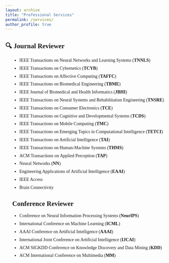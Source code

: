 ```yaml
---
layout: archive
title: "Professional Services"
permalink: /services/
author_profile: true
---
```


<div style="font-family: 'Times New Roman', serif; text-align: justify;">

<h2>🔍 Journal Reviewer</h2>
<ul style="list-style-type: disc; margin-left: 20px; line-height: 1.2;">
  <li style="margin-bottom: 8px;">IEEE Transactions on Neural Networks and Learning Systems (<strong>TNNLS</strong>)</li>
  <li style="margin-bottom: 8px;">IEEE Transactions on Cybernetics (<strong>TCYB</strong>)</li>
  <li style="margin-bottom: 8px;">IEEE Transactions on Affective Computing (<strong>TAFFC</strong>)</li>
  <li style="margin-bottom: 8px;">IEEE Transactions on Biomedical Engineering (<strong>TBME</strong>)</li>
  <li style="margin-bottom: 8px;">IEEE Journal of Biomedical and Health Informatics (<strong>JBHI</strong>)</li>
  <li style="margin-bottom: 8px;">IEEE Transactions on Neural Systems and Rehabilitation Engineering (<strong>TNSRE</strong>)</li>
  <li style="margin-bottom: 8px;">IEEE Transactions on Consumer Electronics (<strong>TCE</strong>)</li>
  <li style="margin-bottom: 8px;">IEEE Transactions on Cognitive and Developmental Systems (<strong>TCDS</strong>)</li>
  <li style="margin-bottom: 8px;">IEEE Transactions on Mobile Computing (<strong>TMC</strong>)</li>
  <li style="margin-bottom: 8px;">IEEE Transactions on Emerging Topics in Computational Intelligence (<strong>TETCI</strong>)</li>
  <li style="margin-bottom: 8px;">IEEE Transactions on Artificial Intelligence (<strong>TAI</strong>)</li>
  <li style="margin-bottom: 8px;">IEEE Transactions on Human-Machine Systems (<strong>THMS</strong>)</li>
  <li style="margin-bottom: 8px;">ACM Transactions on Applied Perception (<strong>TAP</strong>)</li>
  <li style="margin-bottom: 8px;">Neural Networks (<strong>NN</strong>)</li>
  <li style="margin-bottom: 8px;">Engineering Applications of Artificial Intelligence (<strong>EAAI</strong>)</li>
  <li style="margin-bottom: 8px;">IEEE Access</li>
  <li style="margin-bottom: 8px;">Brain Connectivity</li>
</ul>

<h2>📝 Conference Reviewer</h2>
<ul style="list-style-type: disc; margin-left: 20px; line-height: 1.2;">
  <li style="margin-bottom: 8px;">Conference on Neural Information Processing Systems (<strong>NeurIPS</strong>)</li>
  <li style="margin-bottom: 8px;">International Conference on Machine Learning (<strong>ICML</strong>)</li>
  <li style="margin-bottom: 8px;">AAAI Conference on Artificial Intelligence (<strong>AAAI</strong>)</li>
  <li style="margin-bottom: 8px;">International Joint Conference on Artificial Intelligence (<strong>IJCAI</strong>)</li>
  <li style="margin-bottom: 8px;">ACM SIGKDD Conference on Knowledge Discovery and Data Mining (<strong>KDD</strong>)</li>
  <li style="margin-bottom: 8px;">ACM International Conference on Multimedia (<strong>MM</strong>)</li>
</ul>

<!--
<h2>🎓 Academic Activities</h2>
<ul style="list-style-type: disc; margin-left: 20px; line-height: 1.4;">
  <li style="margin-bottom: 8px;">Program Committee Member, Workshop on Time Series for Health at NeurIPS 2024</li>
  <li style="margin-bottom: 8px;">Session Chair, International Conference on Brain-Computer Interface, 2024</li>
  <li style="margin-bottom: 8px;">Organizing Committee Member, NUAA Graduate Student Academic Conference, 2023</li>
</ul>

<h2>🏆 Professional Memberships</h2>
<ul style="list-style-type: disc; margin-left: 20px; line-height: 1.4;">
  <li style="margin-bottom: 8px;">Student Member, IEEE</li>
  <li style="margin-bottom: 8px;">Student Member, ACM</li>
  <li style="margin-bottom: 8px;">Member, China Computer Federation (<strong>CCF</strong>)</li>
</ul>

<h2>🎯 Editorial Services</h2>
<ul style="list-style-type: disc; margin-left: 20px; line-height: 1.4;">
  <li style="margin-bottom: 8px;">Guest Editor, Special Issue on "AI for Healthcare" in Journal of Healthcare Engineering, 2024</li>
  <li style="margin-bottom: 8px;">Editorial Board Member, Student Journal of AI Research, 2023-present</li>
</ul>
-->
</div>
